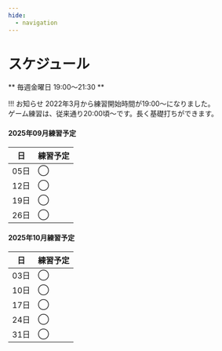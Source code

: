 ```yaml
---
hide:
  - navigation
---
```

# スケジュール
** 毎週金曜日 19:00〜21:30 **

!!! お知らせ
    2022年3月から練習開始時間が19:00〜になりました。  
    ゲーム練習は、従来通り20:00頃〜です。長く基礎打ちができます。 

#### 2025年09月練習予定
|日|練習予定|
|---|---|
|05日|◯|
|12日|◯|
|19日|◯|
|26日|◯|

#### 2025年10月練習予定
|日|練習予定|
|---|---|
|03日|◯|
|10日|◯|
|17日|◯|
|24日|◯|
|31日|◯|



